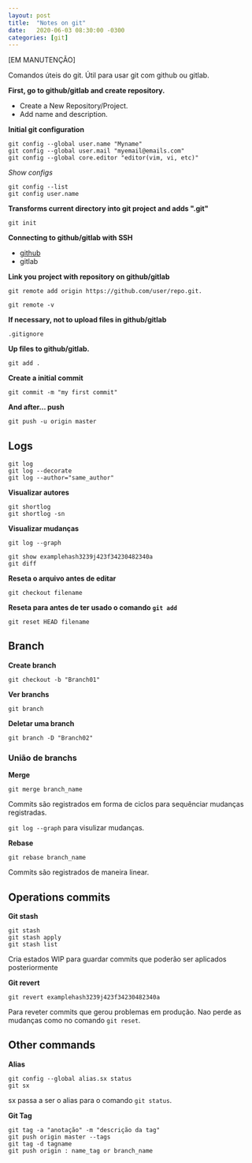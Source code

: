 ```yaml
---
layout: post
title:  "Notes on git"
date:   2020-06-03 08:30:00 -0300
categories: [git]
---
```


[EM MANUTENÇÃO]

Comandos úteis do git.
Útil para usar git com github ou gitlab.

**First, go to github/gitlab and create repository.** 
- Create a New Repository/Project. 
- Add name and description.

**Initial git configuration**
```
git config --global user.name "Myname"
git config --global user.mail "myemail@emails.com"
git config --global core.editor "editor(vim, vi, etc)"
```

_Show configs_
```
git config --list
git config user.name
```

**Transforms current directory into git project and adds ".git"**
 ```
 git init
 ```

**Connecting to github/gitlab with SSH**
- [github](https://help.github.com/pt/github/authenticating-to-github/connecting-to-github-with-ssh)
- gitlab

**Link you project with repository on github/gitlab** 
```
git remote add origin https://github.com/user/repo.git.
```
```
git remote -v
```

**If necessary, not to upload files in github/gitlab**
```
.gitignore 
```

**Up files to github/gitlab.**
```
git add .
```

**Create a initial commit** 
```
git commit -m "my first commit"
``` 
**And after... push**
```
git push -u origin master
```

## Logs
```
git log
git log --decorate
git log --author="same_author"
```

**Visualizar autores**
```
git shortlog
git shortlog -sn
```
**Visualizar mudanças**
```
git log --graph
```

```
git show examplehash3239j423f34230482340a
git diff
```
**Reseta o arquivo antes de editar**
```
git checkout filename
```
**Reseta para antes de ter usado o comando `git add`**
```
git reset HEAD filename
```

## Branch

**Create branch**
```
git checkout -b "Branch01"
```

**Ver branchs**
```
git branch
```

**Deletar uma branch**
```
git branch -D "Branch02"
```

### União de branchs
**Merge**
```
git merge branch_name
```
Commits são registrados em forma de ciclos para sequênciar mudanças registradas.

`git log --graph` para visulizar mudanças.

**Rebase**
```
git rebase branch_name
```
Commits são registrados de maneira linear.


## Operations commits

**Git stash**
```
git stash
git stash apply
git stash list
```
Cria estados WIP para guardar commits que poderão ser aplicados posteriormente

**Git revert**
```
git revert examplehash3239j423f34230482340a
```
Para reveter commits que gerou problemas em produção. Nao perde as mudanças como no comando `git reset`.


## Other commands
**Alias**
```
git config --global alias.sx status
git sx
```
sx passa a ser o alias para o comando `git status`.

**Git Tag**
```
git tag -a "anotação" -m "descrição da tag"
git push origin master --tags
git tag -d tagname
git push origin : name_tag or branch_name
```
